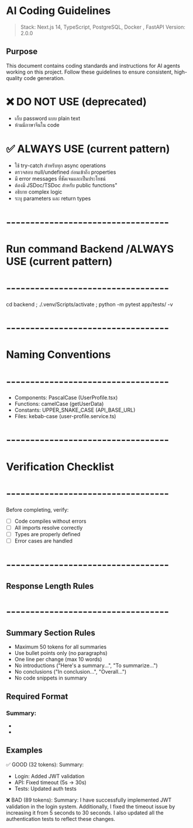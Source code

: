
# AI Coding Guidelines 
> Stack: Next.js 14, TypeScript, PostgreSQL, Docker , FastAPI
> Version: 2.0.0

## Purpose
This document contains coding standards and instructions for AI agents 
working on this project. Follow these guidelines to ensure consistent, 
high-quality code generation.


# ❌ DO NOT USE (deprecated)
- เก็บ password แบบ plain text
- ห้ามมีภาษาจีนใน code

# ✅ ALWAYS USE (current pattern)
- ใช้ try-catch สำหรับทุก async operations
- ตรวจสอบ null/undefined ก่อนเข้าถึง properties
- มี error messages ที่ชัดเจนและเป็นประโยชน์
- ต้องมี JSDoc/TSDoc สำหรับ public functions" 
- อธิบาย complex logic
- ระบุ parameters และ return types


# ----------------------------------
# Run command Backend /ALWAYS USE (current pattern)
# ----------------------------------
cd backend ; ./.venv/Scripts/activate ; python -m pytest app/tests/ -v

# ----------------------------------
# Naming Conventions
# ----------------------------------
- Components: PascalCase (UserProfile.tsx)
- Functions: camelCase (getUserData)
- Constants: UPPER_SNAKE_CASE (API_BASE_URL)
- Files: kebab-case (user-profile.service.ts)

# ----------------------------------
# Verification Checklist
# ----------------------------------
Before completing, verify:
- [ ] Code compiles without errors
- [ ] All imports resolve correctly  
- [ ] Types are properly defined
- [ ] Error cases are handled

# ----------------------------------
## Response Length Rules ##
# ----------------------------------
## Summary Section Rules
- Maximum 50 tokens for all summaries
- Use bullet points only (no paragraphs)
- One line per change (max 10 words)
- No introductions ("Here's a summary...", "To summarize...")
- No conclusions ("In conclusion...", "Overall...")
- No code snippets in summary

## Required Format
### Summary:
- [Action]: [Result]
- [Action]: [Result]

## Examples
✅ GOOD (32 tokens):
Summary:
- Login: Added JWT validation
- API: Fixed timeout (5s → 30s)
- Tests: Updated auth tests

❌ BAD (89 tokens):
Summary:
I have successfully implemented JWT validation in the login 
system. Additionally, I fixed the timeout issue by increasing 
it from 5 seconds to 30 seconds. I also updated all the 
authentication tests to reflect these changes.